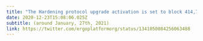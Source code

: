 ```yaml
---
title: "The Hardening protocol upgrade activation is set to block 414,720 "
date: 2020-12-23T15:08:06.025Z
subtitle: (around January, 27th, 2021)
link: https://twitter.com/ergoplatformorg/status/1341050084256063488
---
```


